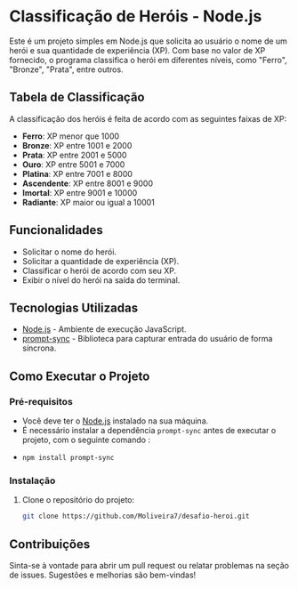 # Classificação de Heróis - Node.js

Este é um projeto simples em Node.js que solicita ao usuário o nome de um herói e sua quantidade de experiência (XP). Com base no valor de XP fornecido, o programa classifica o herói em diferentes níveis, como "Ferro", "Bronze", "Prata", entre outros.

## Tabela de Classificação

A classificação dos heróis é feita de acordo com as seguintes faixas de XP:

- **Ferro**: XP menor que 1000
- **Bronze**: XP entre 1001 e 2000
- **Prata**: XP entre 2001 e 5000
- **Ouro**: XP entre 5001 e 7000
- **Platina**: XP entre 7001 e 8000
- **Ascendente**: XP entre 8001 e 9000
- **Imortal**: XP entre 9001 e 10000
- **Radiante**: XP maior ou igual a 10001

## Funcionalidades

- Solicitar o nome do herói.
- Solicitar a quantidade de experiência (XP).
- Classificar o herói de acordo com seu XP.
- Exibir o nível do herói na saída do terminal.

## Tecnologias Utilizadas

- [Node.js](https://nodejs.org/en/) - Ambiente de execução JavaScript.
- [prompt-sync](https://www.npmjs.com/package/prompt-sync) - Biblioteca para capturar entrada do usuário de forma síncrona.

## Como Executar o Projeto

### Pré-requisitos

- Você deve ter o [Node.js](https://nodejs.org/en/) instalado na sua máquina.
- É necessário instalar a dependência `prompt-sync` antes de executar o projeto, com o seguinte comando :
-  ```bash
   npm install prompt-sync

### Instalação

1. Clone o repositório do projeto:
   ```bash
   git clone https://github.com/Moliveira7/desafio-heroi.git

## Contribuições

Sinta-se à vontade para abrir um pull request ou relatar problemas na seção de issues. Sugestões e melhorias são bem-vindas!


